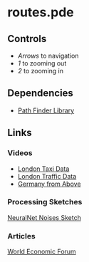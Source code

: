 # routes.pde

## Controls
- *Arrows* to navigation
- *1* to zooming out
- *2* to zooming in

## Dependencies
- [Path Finder Library](http://www.lagers.org.uk/pfind/index.html)

## Links
### Videos
- [London Taxi Data](https://vimeo.com/24873186)
- [London Traffic Data](https://vimeo.com/72638656)
- [Germany from Above](https://vimeo.com/59562900)

### Processing Sketches
[NeuralNet Noises Sketch](http://openprocessing.org/sketch/11152)

### Articles
[World Economic Forum](http://roberthodgin.com/world-economic-forum-w-zoe-keating/)